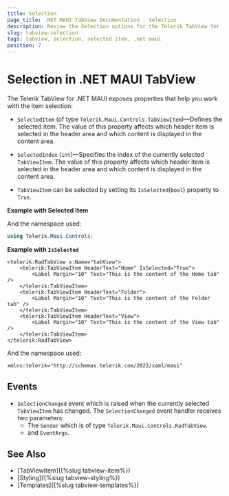 ```yaml
---
title: Selection
page_title: .NET MAUI TabView Documentation - Selection
description: Review the Selection options for the Telerik TabView for .NET MAUI control.
slug: tabview-selection
tags: tabview, selection, selected item, .net maui
position: 7
---
```


# Selection in .NET MAUI TabView

The Telerik TabView for .NET MAUI exposes properties that help you work with the item selection: 

* `SelectedItem` (of type `Telerik.Maui.Controls.TabViewItem`)&mdash;Defines the selected item. The value of this property affects which header item is selected in the header area and which content is displayed in the content area.
* `SelectedIndex` (`int`)&mdash;Specifies the index of the currently selected `TabViewItem`. The value of this property affects which header item is selected in the header area and which content is displayed in the content area.

* `TabViewItem` can be selected by setting its `IsSelected`(`bool`) property to `True`.

**Example with Selected Item**

<snippet id='tabview-features-selection-csharp'/>

And the namespace used:

```C#
using Telerik.Maui.Controls;
```

**Example with `IsSelected`**

```XAML
<telerik:RadTabView x:Name="tabView">
    <telerik:TabViewItem HeaderText="Home" IsSelected="True">
        <Label Margin="10" Text="This is the content of the Home tab" />
    </telerik:TabViewItem>
    <telerik:TabViewItem HeaderText="Folder">
        <Label Margin="10" Text="This is the content of the Folder tab" />
    </telerik:TabViewItem>
    <telerik:TabViewItem HeaderText="View">
        <Label Margin="10" Text="This is the content of the View tab" />
    </telerik:TabViewItem>
</telerik:RadTabView>
```

And the namespace used:

```XAML
xmlns:telerik="http://schemas.telerik.com/2022/xaml/maui" 
```

## Events

* `SelectionChanged` event which is raised when the currently selected `TabViewItem` has changed. The `SelectionChanged` event handler receives two parameters: 
	* The `Sender` which is of type `Telerik.Maui.Controls.RadTabView`.
	* and `EventArgs`.

## See Also

- [TabViewItem]({%slug tabview-item%})
- [Styling]({%slug tabview-styling%})
- [Templates]({%slug tabview-templates%})